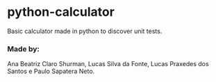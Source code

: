 # python-calculator
Basic calculator made in python to discover unit tests.

### Made by:
Ana Beatriz Claro Shurman, Lucas Silva da Fonte, Lucas Praxedes dos Santos e Paulo Sapatera Neto.
